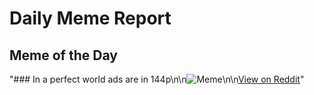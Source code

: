 # Daily Meme Report

## Meme of the Day
"### In a perfect world ads are in 144p\n\n![Meme](https://i.redd.it/yida1be0uyxf1.png)\n\n[View on Reddit](https://redd.it/1oitjhv)"
